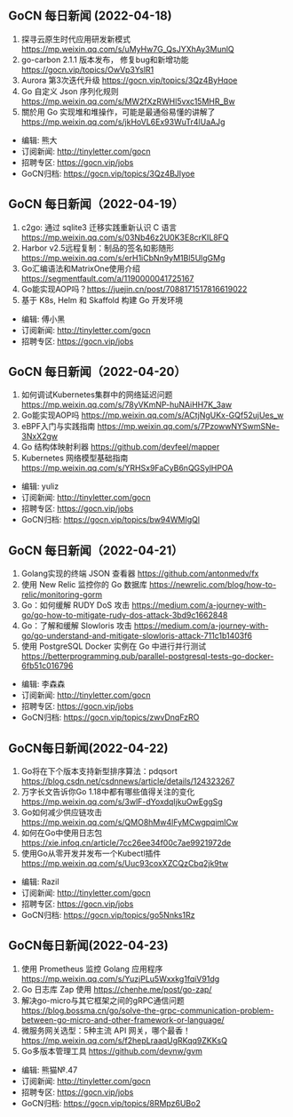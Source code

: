 ## GoCN 每日新闻 (2022-04-18)

1. 探寻云原生时代应用研发新模式 https://mp.weixin.qq.com/s/uMyHw7G_QsJYXhAy3MunlQ
2. go-carbon 2.1.1 版本发布， 修复bug和新增功能 https://gocn.vip/topics/OwVp3YslR1
3. Aurora 第3次迭代升级 https://gocn.vip/topics/3Qz4ByHqoe
4. Go 自定义 Json 序列化规则 https://mp.weixin.qq.com/s/MW2fXzRWHl5vxc15MHR_Bw
5. 關於用 Go 实现堆和堆操作，可能是最通俗易懂的讲解了 https://mp.weixin.qq.com/s/jkHoVL6Ex93WuTr4lUaAJg

- 编辑:  熊大
- 订阅新闻: http://tinyletter.com/gocn
- 招聘专区: https://gocn.vip/jobs
- GoCN归档: https://gocn.vip/topics/3Qz4BJIyoe


## GoCN 每日新闻（2022-04-19）

1. c2go: 通过 sqlite3 迁移实践重新认识 C 语言 https://mp.weixin.qq.com/s/03Nb46z2U0K3E8crKIL8FQ
2. Harbor v2.5远程复制：制品的签名如影随形 https://mp.weixin.qq.com/s/erH1iCbNn9yM1Bl5UlgGMg
3. Go汇编语法和MatrixOne使用介绍 https://segmentfault.com/a/1190000041725167
4. Go能实现AOP吗？https://juejin.cn/post/7088171517816619022
5. 基于 K8s, Helm 和 Skaffold 构建 Go 开发环境

* 编辑: 傅小黑
* 订阅新闻: http://tinyletter.com/gocn
* 招聘专区: https://gocn.vip/jobs


## GoCN 每日新闻（2022-04-20）

1. 如何调试Kubernetes集群中的网络延迟问题 https://mp.weixin.qq.com/s/78yVKmNP-huNAiHH7K_3aw
2. Go能实现AOP吗 https://mp.weixin.qq.com/s/ACtjNgUKx-GQf52ujUes_w
3. eBPF入门与实践指南 https://mp.weixin.qq.com/s/7PzowwNYSwmSNe-3NxX2gw
4. Go 结构体映射利器 https://github.com/devfeel/mapper
5. Kubernetes 网络模型基础指南 https://mp.weixin.qq.com/s/YRHSx9FaCyB6nQGSylHPOA

* 编辑: yuliz
* 订阅新闻: http://tinyletter.com/gocn
* 招聘专区: https://gocn.vip/jobs
* GoCN归档: https://gocn.vip/topics/bw94WMIgQl


## GoCN 每日新闻（2022-04-21）

1. Golang实现的终端 JSON 查看器 https://github.com/antonmedv/fx
2. 使用 New Relic 监控你的 Go 数据库 https://newrelic.com/blog/how-to-relic/monitoring-gorm
3. Go：如何缓解 RUDY DoS 攻击 https://medium.com/a-journey-with-go/go-how-to-mitigate-rudy-dos-attack-3bd9c1662848
4. Go：了解和缓解 Slowloris 攻击 https://medium.com/a-journey-with-go/go-understand-and-mitigate-slowloris-attack-711c1b1403f6
5. 使用 PostgreSQL Docker 实例在 Go 中进行并行测试 https://betterprogramming.pub/parallel-postgresql-tests-go-docker-6fb51c016796

* 编辑: 李森森
* 订阅新闻: http://tinyletter.com/gocn
* 招聘专区: https://gocn.vip/jobs
* GoCN归档: https://gocn.vip/topics/zwvDnqFzRO


## GoCN每日新闻(2022-04-22)

1. Go将在下个版本支持新型排序算法：pdqsort https://blog.csdn.net/csdnnews/article/details/124323267
2. 万字长文告诉你Go 1.18中都有哪些值得关注的变化 https://mp.weixin.qq.com/s/3wlF-dYoxdqIjkuOwEggSg
3. Go如何减少供应链攻击 https://mp.weixin.qq.com/s/QMO8hMw4lFyMCwgpqimICw
4. 如何在Go中使用日志包 https://xie.infoq.cn/article/7cc26ee34f00c7ae9921972de
5. 使用Go从零开发并发布一个Kubectl插件 https://mp.weixin.qq.com/s/Uuc93coxXZCQzCbq2jk9tw

* 编辑: Razil
* 订阅新闻: http://tinyletter.com/gocn
* 招聘专区: https://gocn.vip/jobs
* GoCN归档: https://gocn.vip/topics/go5Nnks1Rz

## GoCN每日新闻(2022-04-23)

1. 使用 Prometheus 监控 Golang 应用程序 https://mp.weixin.qq.com/s/YuzjPLu5Wxxkg1fqiV91dg
2. Go 日志库 Zap 使用 https://chenhe.me/post/go-zap/
3. 解决go-micro与其它框架之间的gRPC通信问题 https://blog.bossma.cn/go/solve-the-grpc-communication-problem-between-go-micro-and-other-framework-or-language/
4. 微服务网关选型：5种主流 API 网关，哪个最香！https://mp.weixin.qq.com/s/f2hepLraaqUgRKqq9ZKKsQ
5. Go多版本管理工具 https://github.com/devnw/gvm



* 编辑: 熊猫№.47
* 订阅新闻: http://tinyletter.com/gocn
* 招聘专区: https://gocn.vip/jobs
* GoCN归档: https://gocn.vip/topics/8RMpz6UBo2